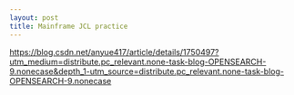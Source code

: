 ```yaml
---
layout: post
title: Mainframe JCL practice
---
```


<https://blog.csdn.net/anyue417/article/details/1750497?utm_medium=distribute.pc_relevant.none-task-blog-OPENSEARCH-9.nonecase&depth_1-utm_source=distribute.pc_relevant.none-task-blog-OPENSEARCH-9.nonecase>
